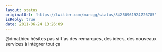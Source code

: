 ```yaml
---
layout: status
originalUrl: 'https://twitter.com/marcgg/status/84250961924726785'
isReply: true
date: 2011-06-24 13:26:09
---
```


@dmathieu hésites pas si t'as des remarques, des idées, des nouveaux services à intégrer tout ça
